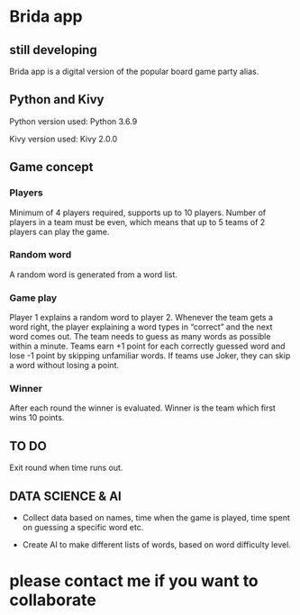 # Brida app
## still developing
Brida app is a digital version of the popular board game party alias.

## Python and Kivy
Python version used: Python 3.6.9

Kivy version used: Kivy 2.0.0

## Game concept
### Players
Minimum of 4 players required, supports up to 10 players. Number of players in a team must be even, which means that up to 5 teams of 2 players can play the game.

### Random word
A random word is generated from a word list.
### Game play
Player 1 explains a random word to player 2. Whenever the team gets a word right, the player explaining a word types in “correct” and the next word comes out. The team needs to guess as many words as possible within a minute. Teams earn +1 point for each correctly guessed word and lose -1 point by skipping unfamiliar words. If teams use Joker, they can skip a word without losing a point.

### Winner
After each round the winner is evaluated. Winner is the team which first wins 10 points.

## TO DO
Exit round when time runs out.

## DATA SCIENCE & AI
- Collect data based on  names,  time when the game is played,  time spent on guessing a specific word etc.

- Create AI to make different lists of words, based on word difficulty level.

# please contact me if you want to collaborate

